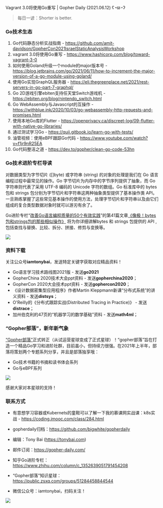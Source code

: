 Vagrant 3.0将使用Go重写 | Gopher Daily (2021.06.12) ʕ◔ϖ◔ʔ

>每日一谚：Shorter is better.

### Go技术生态

1. Go代码静态分析实战指南 -  https://github.com/amit-davidson/GopherCon2021IsraelStaticAnalysisWorkshop
2. vagrant 3.0将使用Go重写 - https://www.hashicorp.com/blog/toward-vagrant-3-0
3. 如何使用Goland升级一个module的major版本号 - https://blog.jetbrains.com/go/2021/06/11/how-to-increment-the-major-version-of-a-go-module-using-goland/
4. 使用Go实现GraphQL服务器 - https://eli.thegreenplace.net/2021/rest-servers-in-go-part-7-graphql/
5. Go 2D游戏引擎ebiten支持任天堂Switch游戏机 - https://ebiten.org/blog/nintendo_switch.html
6. Go WebAssembly与Javascript的互操作 - https://withblue.ink/2020/10/03/go-webassembly-http-requests-and-promises.html
7. 使用本地Go库的Flutter - https://openprivacy.ca/discreet-log/09-flutter-with-native-go-libraries/
8. 通过测试学习Go - https://quii.gitbook.io/learn-go-with-tests/
9. 油管视频：使用eBPF跟踪Go代码 - https://www.youtube.com/watch?v=f1jr9nR25EA
10. Go代码整洁之道 - https://dev.to/gopher/clean-go-code-53hn

### Go技术进阶专栏导读

对数据类型为字节切片 ([]byte) 或字符串 (string) 的对象的处理是我们在 Go 语言编程过程中最常见的操作。Go 字节切片为内存中的字节序列提供了抽象，而 Go 字符串则代表了采用 UTF-8 编码的 Unicode 字符的数组。Go 标准库中的 bytes 包和 strings 包分别为字节切片和字符串这两种抽象类型提供了基本操作类 API。一旦熟练掌握了这些常见基本操作的使用方法，处理字节切片和字符串以及由它们组成的复合类型数据对象时就可以游刃有余了。

Go进阶专栏“[改善Go语⾔编程质量的50个有效实践](https://mp.weixin.qq.com/s/RThCEQOdytQxwrMP7XRTRw)”的第41篇文章[《像极！bytes包和strings包的那些相似操作》](https://www.imooc.com/read/87/article/2471) 将为你详细讲解bytes 和 strings 包提供的 API ,包括查找与替换、比较、拆分、拼接、修剪与变换等。

![](http://image.tonybai.com/img/202011/go-column-pgo-with-qr-and-text.png)


### 资料下载

关注公众号**iamtonybai**，发送特定关键字获取对应精品资料！

* Go语言学习技术路线图2021版 - 发送**go2021**
* GopherChina 2020技术大会ppt资料 - 发送**gopherchina2020**；
* GopherCon 2020大会技术ppt资料 - 发送**gophercon2020**；
* 《设计数据密集型应用程序》作者Martin Kleppmann新课“分布式系统”的讲义资料 - 发送**distsys**；
* O'Reilly的《分布式跟踪实战(Distributed Tracing in Practice)》 - 发送**distrace**；
* 加州伯克利的47页的“机器学习的数学基础”资料 - 发送**math4ml**；

### “Gopher部落”，新年新气象

[“Gopher部落”](https://mp.weixin.qq.com/s/jUqAL7hf2GmMun64BJufEA)正式转正（从试运营星球变成了正式星球）！“gopher部落”旨在打造一个精品Go学习和进阶社群，目前虽小，但持续力很强。在2021年上半年，部落将策划两个专题系列分享，并且是部落独享哦：

* Go技术书籍的书摘和读书体会系列
* Go与eBPF系列

![](http://image.tonybai.com/img/202103/gopher-tribe-zsxq-card.png)

感谢大家对本星球的支持！

### 联系方式

* 有意想学习容器或Kubernets的童鞋可以了解一下我的慕课网实战课：k8s实战 - https://coding.imooc.com/class/284.html
* gopherdaily归档：https://github.com/bigwhite/gopherdaily

* 编辑：Tony Bai (https://tonybai.com)
* 邮件订阅：https://gopher-daily.com/
* 知乎Go进阶专栏：https://www.zhihu.com/column/c_1352639051791454208
* “Gopher部落”知识星球：https://public.zsxq.com/groups/51284458844544
* 微信公众号：iamtonybai，扫码关注！

![](http://image.tonybai.com/img/202011/qrcode_for_iamtonybai.jpg)

